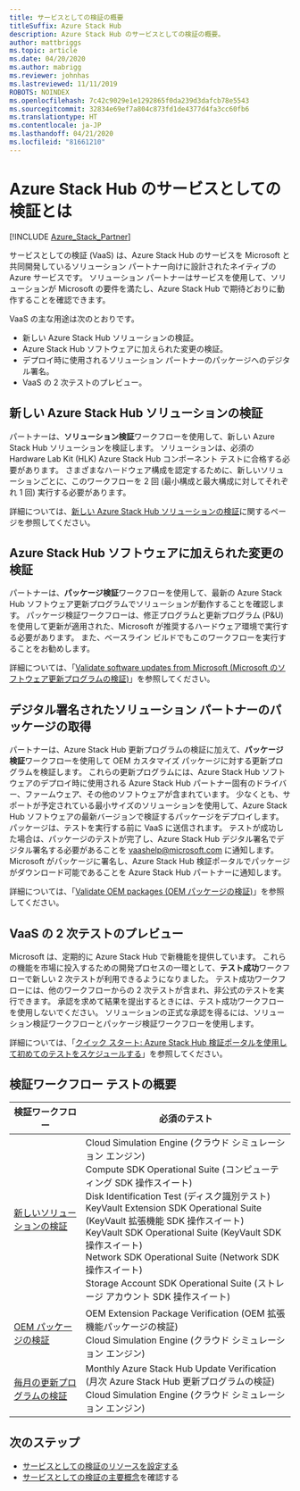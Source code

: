 ```yaml
---
title: サービスとしての検証の概要
titleSuffix: Azure Stack Hub
description: Azure Stack Hub のサービスとしての検証の概要。
author: mattbriggs
ms.topic: article
ms.date: 04/20/2020
ms.author: mabrigg
ms.reviewer: johnhas
ms.lastreviewed: 11/11/2019
ROBOTS: NOINDEX
ms.openlocfilehash: 7c42c9029e1e1292865f0da239d3dafcb78e5543
ms.sourcegitcommit: 32834e69ef7a804c873fd1de4377d4fa3cc60fb6
ms.translationtype: HT
ms.contentlocale: ja-JP
ms.lasthandoff: 04/21/2020
ms.locfileid: "81661210"
---
```

# <a name="what-is-validation-as-a-service-for-azure-stack-hub"></a>Azure Stack Hub のサービスとしての検証とは

[!INCLUDE [Azure_Stack_Partner](./includes/azure-stack-partner-appliesto.md)]

サービスとしての検証 (VaaS) は、Azure Stack Hub のサービスを Microsoft と共同開発しているソリューション パートナー向けに設計されたネイティブの Azure サービスです。 ソリューション パートナーはサービスを使用して、ソリューションが Microsoft の要件を満たし、Azure Stack Hub で期待どおりに動作することを確認できます。

VaaS の主な用途は次のとおりです。

- 新しい Azure Stack Hub ソリューションの検証。
- Azure Stack Hub ソフトウェアに加えられた変更の検証。
- デプロイ時に使用されるソリューション パートナーのパッケージへのデジタル署名。
- VaaS の 2 次テストのプレビュー。

## <a name="validate-a-new-azure-stack-hub-solution"></a>新しい Azure Stack Hub ソリューションの検証

パートナーは、**ソリューション検証**ワークフローを使用して、新しい Azure Stack Hub ソリューションを検証します。 ソリューションは、必須の Hardware Lab Kit (HLK) Azure Stack Hub コンポーネント テストに合格する必要があります。 さまざまなハードウェア構成を認定するために、新しいソリューションごとに、このワークフローを 2 回 (最小構成と最大構成に対してそれぞれ 1 回) 実行する必要があります。

詳細については、[新しい Azure Stack Hub ソリューションの検証](azure-stack-vaas-validate-solution-new.md)に関するページを参照してください。

## <a name="validate-changes-to-the-azure-stack-hub-software"></a>Azure Stack Hub ソフトウェアに加えられた変更の検証

パートナーは、**パッケージ検証**ワークフローを使用して、最新の Azure Stack Hub ソフトウェア更新プログラムでソリューションが動作することを確認します。 パッケージ検証ワークフローは、修正プログラムと更新プログラム (P&U) を使用して更新が適用された、Microsoft が推奨するハードウェア環境で実行する必要があります。 また、ベースライン ビルドでもこのワークフローを実行することをお勧めします。

詳細については、「[Validate software updates from Microsoft (Microsoft のソフトウェア更新プログラムの検証)](azure-stack-vaas-validate-microsoft-updates.md)」を参照してください。

## <a name="get-digitally-signed-solution-partner-packages"></a>デジタル署名されたソリューション パートナーのパッケージの取得

パートナーは、Azure Stack Hub 更新プログラムの検証に加えて、**パッケージ検証**ワークフローを使用して OEM カスタマイズ パッケージに対する更新プログラムを検証します。 これらの更新プログラムには、Azure Stack Hub ソフトウェアのデプロイ時に使用される Azure Stack Hub パートナー固有のドライバー、ファームウェア、その他のソフトウェアが含まれています。 少なくとも、サポートが予定されている最小サイズのソリューションを使用して、Azure Stack Hub ソフトウェアの最新バージョンで検証するパッケージをデプロイします。 パッケージは、テストを実行する前に VaaS に送信されます。 テストが成功した場合は、パッケージのテストが完了し、Azure Stack Hub デジタル署名でデジタル署名する必要があることを [vaashelp@microsoft.com](mailto:vaashelp@microsoft.com) に通知します。 Microsoft がパッケージに署名し、Azure Stack Hub 検証ポータルでパッケージがダウンロード可能であることを Azure Stack Hub パートナーに通知します。

詳細については、「[Validate OEM packages (OEM パッケージの検証)](azure-stack-vaas-validate-oem-package.md)」を参照してください。

## <a name="preview-vaas-test-collateral"></a>VaaS の 2 次テストのプレビュー

Microsoft は、定期的に Azure Stack Hub で新機能を提供しています。 これらの機能を市場に投入するための開発プロセスの一環として、**テスト成功**ワークフローで新しい 2 次テストが利用できるようになりました。 テスト成功ワークフローには、他のワークフローからの 2 次テストが含まれ、非公式のテストを実行できます。 承認を求めて結果を提出するときには、テスト成功ワークフローを使用しないでください。 ソリューションの正式な承認を得るには、ソリューション検証ワークフローとパッケージ検証ワークフローを使用します。

詳細については、「[クイック スタート: Azure Stack Hub 検証ポータルを使用して初めてのテストをスケジュールする](azure-stack-vaas-schedule-test-pass.md)」を参照してください。

## <a name="validation-workflow-tests-summary"></a>検証ワークフロー テストの概要

| 検証ワークフロー | 必須のテスト |
|----|------------|
| [新しいソリューションの検証](azure-stack-vaas-validate-solution-new.md) | Cloud Simulation Engine (クラウド シミュレーション エンジン)<br>Compute SDK Operational Suite (コンピューティング SDK 操作スイート)<br>Disk Identification Test (ディスク識別テスト)<br>KeyVault Extension SDK Operational Suite (KeyVault 拡張機能 SDK 操作スイート)<br>KeyVault SDK Operational Suite (KeyVault SDK 操作スイート)<br>Network SDK Operational Suite (Network SDK 操作スイート)<br>Storage Account SDK Operational Suite (ストレージ アカウント SDK 操作スイート)<br> |
| [OEM パッケージの検証](azure-stack-vaas-validate-oem-package.md) | OEM Extension Package Verification (OEM 拡張機能パッケージの検証)<br>Cloud Simulation Engine (クラウド シミュレーション エンジン) |
| [毎月の更新プログラムの検証](azure-stack-vaas-validate-microsoft-updates.md) | Monthly Azure Stack Hub Update Verification (月次 Azure Stack Hub 更新プログラムの検証)<br>Cloud Simulation Engine (クラウド シミュレーション エンジン)<br> |

## <a name="next-steps"></a>次のステップ

- [サービスとしての検証のリソースを設定する](azure-stack-vaas-set-up-resources.md)
- [サービスとしての検証の主要概念](azure-stack-vaas-key-concepts.md)を確認する
